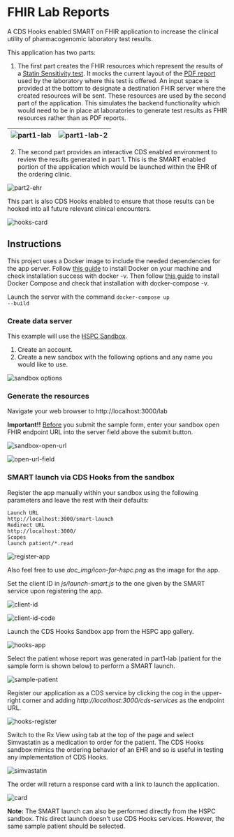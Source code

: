 # FHIR Lab Reports
A CDS Hooks enabled SMART on FHIR application to increase the clinical utility of pharmacogenomic laboratory test results.

This application has two parts:

1. The first part creates the FHIR resources which represent the results of a [Statin Sensitivity test](http://ltd.aruplab.com/tests/pub/2008426?_ga=2.151186748.482150862.1575306350-1329666903.1575306350). It mocks the current layout of the [PDF report](http://ltd.aruplab.com/Tests/DownloadReport/2008426%2C%20Positive.pdf) used by the laboratory where this test is offered. An input space is provided at the bottom to designate a destination FHIR server where the created resources will be sent. These resources are used by the second part of the application. This simulates the backend functionality which would need to be in place at laboratories to generate test results as FHIR resources rather than as PDF reports.

![part1-lab](doc_img/part1-lab-1.png)            |  ![part1-lab-2](doc_img/part1-lab-2.png)
:-------------------------:|:-------------------------:

2. The second part provides an interactive CDS enabled environment to review the results generated in part 1. This is the SMART enabled portion of the application which would be launched within the EHR of the ordering clinic.

![part2-ehr](doc_img/part2-ehr.png)

This part is also CDS Hooks enabled to ensure that those results can be hooked into all future relevant clinical encounters.

![hooks-card](doc_img/hooks-card.png)

## Instructions
This project uses a Docker image to include the needed dependencies for the app server.  Follow [this guide](https://docs.docker.com/install/) to install Docker on your machine and check installation success with docker -v. Then follow [this guide](https://docs.docker.com/compose/install/) to install Docker Compose and check that installation with docker-compose -v.

Launch the server with the command <code>docker-compose up --build</code>

### Create data server

This example will use the [HSPC Sandbox](https://sandbox.hspconsortium.org/).

1. Create an account.
2. Create a new sandbox with the following options and any name you would like to use.

![sandbox options](doc_img/sandbox-options.png)

### Generate the resources
Navigate your web browser to http://localhost:3000/lab

**Important!!** <u>Before</u> you submit the sample form, enter your sandbox open FHIR endpoint URL into the server field above the submit button.

![sandbox-open-url](doc_img/sandbox-open-url.png)

![open-url-field](doc_img/open-url-field.png)

### SMART launch via CDS Hooks from the sandbox

Register the app manually within your sandbox using the following parameters and leave the rest with their defaults:

    Launch URL
    http://localhost:3000/smart-launch
    Redirect URL
    http://localhost:3000/
    Scopes
    launch patient/*.read

![register-app](doc_img/app-details.png)

Also feel free to use <i>doc_img/icon-for-hspc.png</i> as the image for the app.

Set the client ID in <i>js/launch-smart.js</i> to the one given by the SMART service upon registering the app.

![client-id](doc_img/client-id.png)

![client-id-code](doc_img/client-id-code.png)

Launch the CDS Hooks Sandbox app from the HSPC app gallery.

![hooks-app](doc_img/hooks-app.png)

Select the patient whose report was generated in part1-lab (patient for the sample form is shown below) to perform a SMART launch.

![sample-patient](doc_img/sample-patient.png)

Register our application as a CDS service by clicking the cog in the upper-right corner and adding <i> http://localhost:3000/cds-services</i> as the endpoint URL.

![hooks-register](doc_img/hooks-registration.png)

 Switch to the Rx View using tab at the top of the page and select Simvastatin as a medication to order for the patient. The CDS Hooks sandbox mimics the ordering behavior of an EHR and so is useful in testing any implementation of CDS Hooks.

![simvastatin](doc_img/simvastatin.png)

The order will return a response card with a link to launch the application.

![card](doc_img/card.png)

**Note:** The SMART launch can also be performed directly from the HSPC sandbox. This direct launch doesn't use CDS Hooks services. However, the same sample patient should be selected.
